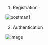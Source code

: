 
1. Registration

![postman1](https://github.com/LeyaSky/Postman/assets/105641453/d9575f08-e419-4daa-95a4-c3d47968c8d8)

2. Authentication

![image](https://github.com/LeyaSky/Postman/assets/105641453/3a4a63b5-191d-4b30-bb39-6528eec886af)
